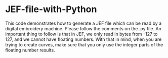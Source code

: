 # JEF-file-with-Python
This code demonstrates how to generate a JEF file which can be read by a digital embroidery machine.
Please follow the comments on the .py file. 
An important thing to follow is that in JEF, we only read in bytes from -127 to 127, and we cannot have floating numbers.
With that in mind, when you are trying to create curves, make sure that you only use the integer parts of the floating number results.
